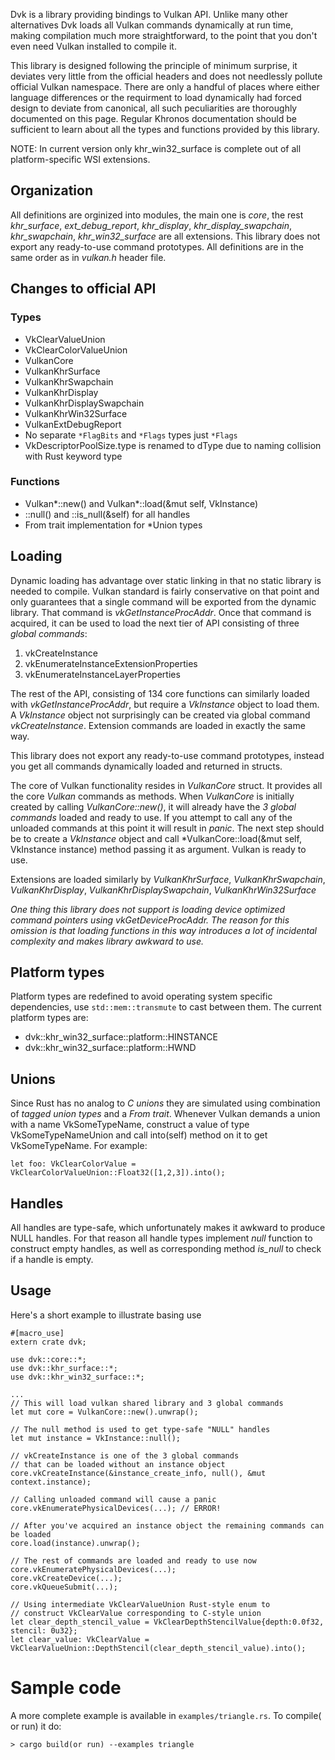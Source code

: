 Dvk is a library providing bindings to Vulkan API. Unlike many other alternatives Dvk loads all Vulkan commands dynamically at run time, making compilation much more straightforward, to the point that you don't even need Vulkan installed to compile it. 

This library is designed following the principle of minimum surprise, it deviates very little from the official headers and does not needlessly pollute official Vulkan namespace.  There are only a handful of places where either language differences or the requirment to load dynamically had forced design to deviate from canonical, all such peculiarities are thoroughly documented on this page. Regular Khronos documentation should be sufficient to learn about all the types and functions provided by this library. 

NOTE: In current version only khr_win32_surface is complete out of all platform-specific WSI extensions.

## Organization
All definitions are orginized into modules, the main one is *core*, the rest *khr_surface*, *ext_debug_report*, *khr_display*, *khr_display_swapchain*, *khr_swapchain*, *khr_win32_surface* are all extensions. This library does not export any ready-to-use command prototypes. All definitions are in the same order as in *vulkan.h* header file.

## Changes to official API

### Types
* VkClearValueUnion
* VkClearColorValueUnion 
* VulkanCore
* VulkanKhrSurface
* VulkanKhrSwapchain
* VulkanKhrDisplay
* VulkanKhrDisplaySwapchain
* VulkanKhrWin32Surface
* VulkanExtDebugReport
* No separate ```*FlagBits``` and ```*Flags``` types just ```*Flags```
* VkDescriptorPoolSize.type is renamed to dType due to naming collision with Rust keyword type

### Functions
* Vulkan*::new() and Vulkan*::load(&mut self, VkInstance)
* ::null() and ::is_null(&self) for all handles
* From trait implementation for *Union types

## Loading

Dynamic loading has advantage over static linking in that no static library is needed to compile. Vulkan standard is fairly conservative on that point and only guarantees that a single command will be exported from the dynamic library. That command is *vkGetInstanceProcAddr*. Once that command is acquired, it can be used to load the next tier of API consisting of three *global commands*: 

1. vkCreateInstance
2. vkEnumerateInstanceExtensionProperties
3. vkEnumerateInstanceLayerProperties

The rest of the API, consisting of 134 core functions can similarly loaded with *vkGetInstanceProcAddr*, but require a *VkInstance* object to load them. A *VkInstance* object not surprisingly can be created via global command *vkCreateInstance*. Extension commands are loaded in exactly the same way.

This library does not export any ready-to-use command prototypes, instead you get all commands dynamically loaded and returned in structs. 

The core of Vulkan functionality resides in *VulkanCore* struct. It provides all the core *Vulkan* commands as methods. When *VulkanCore* is initially created by calling *VulkanCore::new()*, it will already have the *3 global commands* loaded and ready to use. If you attempt to call any of the unloaded commands at this point it will result in *panic*. The next step should be to create a *VkInstance* object and call *VulkanCore::load(&mut self, VkInstance instance) method passing it as argument. Vulkan is ready to use.

Extensions are loaded similarly by *VulkanKhrSurface*, *VulkanKhrSwapchain*, *VulkanKhrDisplay*, *VulkanKhrDisplaySwapchain*, *VulkanKhrWin32Surface*

*One thing this library does not support is loading device optimized command pointers using vkGetDeviceProcAddr. The reason for this omission is that loading functions in this way introduces a lot of incidental complexity and makes library awkward to use.*

## Platform types

Platform types are redefined to avoid operating system specific dependencies, use ```std::mem::transmute``` to cast between them. The current platform types are:

* dvk::khr_win32_surface::platform::HINSTANCE
* dvk::khr_win32_surface::platform::HWND

## Unions
Since Rust has no analog to *C unions* they are simulated using combination of *tagged union types* and a *From trait*. Whenever Vulkan demands a union with a name VkSomeTypeName, construct a value of type VkSomeTypeNameUnion and call into(self) method on it to get VkSomeTypeName. For example:

	let foo: VkClearColorValue = VkClearColorValueUnion::Float32([1,2,3]).into();

## Handles
All handles are type-safe, which unfortunately makes it awkward to produce NULL handles. For that reason all handle types implement *null* function to construct empty handles, as well as corresponding method *is_null* to check if a handle is empty.

## Usage
Here's a short example to illustrate basing use

	#[macro_use]
	extern crate dvk;
	
	use dvk::core::*;
	use dvk::khr_surface::*;
	use dvk::khr_win32_surface::*;
	
	...
	// This will load vulkan shared library and 3 global commands
	let mut core = VulkanCore::new().unwrap(); 
	
	// The null method is used to get type-safe "NULL" handles
	let mut instance = VkInstance::null();
	
	// vkCreateInstance is one of the 3 global commands
	// that can be loaded without an instance object
	core.vkCreateInstance(&instance_create_info, null(), &mut context.instance);
	
	// Calling unloaded command will cause a panic
	core.vkEnumeratePhysicalDevices(...); // ERROR!
	
	// After you've acquired an instance object the remaining commands can be loaded
	core.load(instance).unwrap(); 
	
	// The rest of commands are loaded and ready to use now
	core.vkEnumeratePhysicalDevices(...); 
	core.vkCreateDevice(...); 
	core.vkQueueSubmit(...);
	
	// Using intermediate VkClearValueUnion Rust-style enum to 
	// construct VkClearValue corresponding to C-style union
	let clear_depth_stencil_value = VkClearDepthStencilValue{depth:0.0f32, stencil: 0u32};
	let clear_value: VkClearValue = VkClearValueUnion::DepthStencil(clear_depth_stencil_value).into();

# Sample code
A more complete example is available in ```examples/triangle.rs```. To compile( or run) it do:
```
> cargo build(or run) --examples triangle
```

